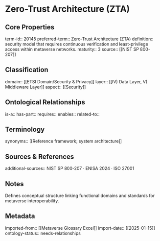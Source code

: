 # Zero-Trust Architecture (ZTA)

## Core Properties
term-id:: 20145
preferred-term:: Zero-Trust Architecture (ZTA)
definition:: security model that requires continuous verification and least-privilege access within metaverse networks.
maturity:: 3
source:: [[NIST SP 800-207]]

## Classification
domain:: [[ETSI Domain/Security & Privacy]]
layer:: [[IV) Data Layer, V) Middleware Layer]]
aspect:: [[Security]]

## Ontological Relationships
is-a:: 
has-part:: 
requires:: 
enables:: 
related-to:: 

## Terminology
synonyms:: [[Reference framework; system architecture]]

## Sources & References
additional-sources:: NIST SP 800-207 · ENISA 2024 · ISO 27001

## Notes
Defines conceptual structure linking functional domains and standards for metaverse interoperability.

## Metadata
imported-from:: [[Metaverse Glossary Excel]]
import-date:: [[2025-01-15]]
ontology-status:: needs-relationships
